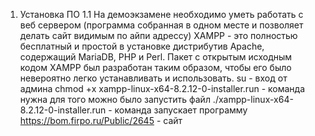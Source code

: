1. Установка ПО
1.1 На демоэкзамене необходимо уметь работать с веб сервером (программа собранная в одном месте и позволяет делать сайт видимым по айпи адрессу)
XAMPP - это полностью бесплатный и простой в установке дистрибутив Apache, содержащий MariaDB, PHP и Perl. Пакет с открытым исходным кодом XAMPP был разработан таким образом, чтобы его было невероятно легко устанавливать и использовать.
su - вход от админа
chmod +x xampp-linux-x64-8.2.12-0-installer.run - команда нужна для того можно было запустить файл
./xampp-linux-x64-8.2.12-0-installer.run - команда запускает программу
https://bom.firpo.ru/Public/2645 - сайт
